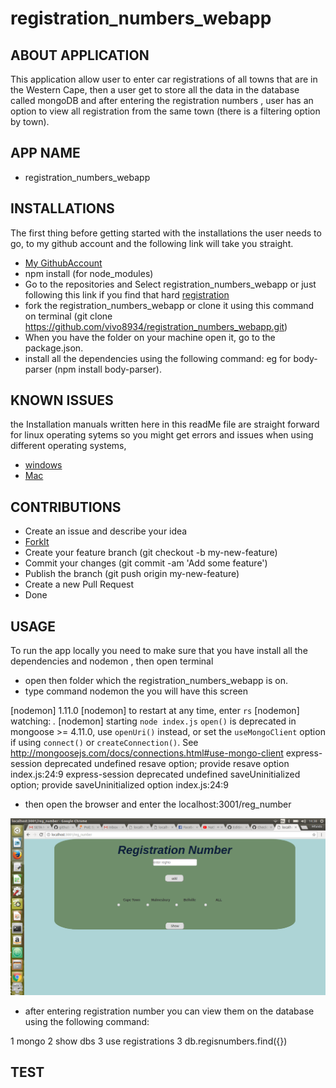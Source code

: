 # registration_numbers_webapp

## ABOUT APPLICATION

This application allow user to enter car registrations of all towns that are in the Western Cape, then a user get to store all the data in the database called mongoDB and after entering the registration numbers , user has an option to view all registration from the same town (there is a filtering option by  town).

## APP NAME

- registration_numbers_webapp

## INSTALLATIONS

The first thing before getting started with the installations the user needs to go, to my github account and the following link will take you straight.

- [My GithubAccount](https://github.com/vivo8934)
- npm install (for node_modules)
- Go to the repositories and Select registration_numbers_webapp or just following this link if you find that hard
[registration](https://github.com/vivo8934/registration_numbers_webapp)
- fork the registration_numbers_webapp or clone it using this command on terminal (git clone https://github.com/vivo8934/registration_numbers_webapp.git)
- When you have the folder on your machine open it, go to the package.json.
- install all the dependencies using the following command:
eg for body-parser (npm install body-parser).

## KNOWN ISSUES

the Installation manuals written here in this readMe file are straight forward for linux operating sytems
so you might get errors and issues when using different operating systems,
- [windows](https://help.github.com/desktop/guides/contributing-to-projects/cloning-a-repository-from-github-desktop/#platform-windows)
- [Mac](https://help.github.com/desktop/guides/contributing-to-projects/cloning-a-repository-from-github-desktop/#platform-mac)

## CONTRIBUTIONS

- Create an issue and describe your idea
- [ForkIt](https://github.com/vivo8934/registration_numbers_webapp.git)
- Create your feature branch (git checkout -b my-new-feature)
- Commit your changes (git commit -am 'Add some feature')
- Publish the branch (git push origin my-new-feature)
- Create a new Pull Request
- Done

## USAGE

To run the app locally you need to make sure that you have install all the dependencies and nodemon , then open terminal
- open then folder which the registration_numbers_webapp is on.
- type command nodemon the you will have this screen

[nodemon] 1.11.0
[nodemon] to restart at any time, enter `rs`
[nodemon] watching: *.*
[nodemon] starting `node index.js`
`open()` is deprecated in mongoose >= 4.11.0, use `openUri()` instead, or set the `useMongoClient` option if using `connect()` or `createConnection()`. See http://mongoosejs.com/docs/connections.html#use-mongo-client
express-session deprecated undefined resave option; provide resave option index.js:24:9
express-session deprecated undefined saveUninitialized option; provide saveUninitialized option index.js:24:9

- then open the browser and enter the  localhost:3001/reg_number

![homePage](screen2.png)

- after entering registration number you can view them on the database using the following command:

1 mongo
2 show dbs
3 use registrations
3 db.regisnumbers.find({})

##  TEST
